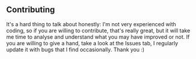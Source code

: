 ## Contributing

It's a hard thing to talk about honestly: I'm not very experienced with coding, so if you are willing to contribute, that's really great, but it will take me time to analyse and understand what you may have improved or not. If you are willing to give a hand, take a look at the Issues tab, I regularly update it with bugs that I find occasionally. Thank you :)
